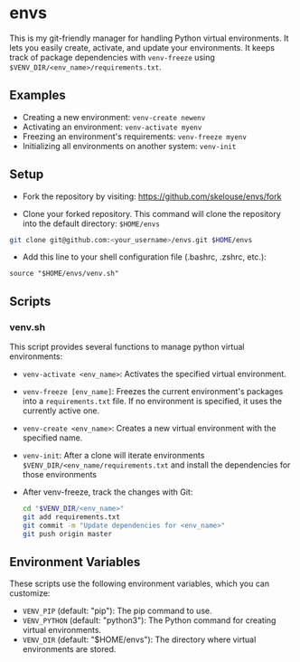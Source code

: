 # envs

This is my git-friendly manager for handling Python virtual environments. It lets you easily create, activate, and update your environments. It keeps track of package dependencies with `venv-freeze` using `$VENV_DIR/<env_name>/requirements.txt`.

## Examples

- Creating a new environment: `venv-create newenv`
- Activating an environment: `venv-activate myenv`
- Freezing an environment's requirements: `venv-freeze myenv`
- Initializing all environments on another system: `venv-init`

## Setup

- Fork the repository by visiting: https://github.com/skelouse/envs/fork

- Clone your forked repository. 
This command will clone the repository into the default directory: `$HOME/envs`

```bash
git clone git@github.com:<your_username>/envs.git $HOME/envs
```

- Add this line to your shell configuration file (.bashrc, .zshrc, etc.):

```
source "$HOME/envs/venv.sh"
```

## Scripts

### venv.sh

This script provides several functions to manage python virtual environments:

- `venv-activate <env_name>`: Activates the specified virtual environment.
- `venv-freeze [env_name]`: Freezes the current environment's packages into a `requirements.txt` file. If no environment is specified, it uses the currently active one.
- `venv-create <env_name>`: Creates a new virtual environment with the specified name.
- `venv-init`: After a clone will iterate environments `$VENV_DIR/<env_name/requirements.txt` and install the dependencies for those environments

- After venv-freeze, track the changes with Git:
  ```bash
  cd "$VENV_DIR/<env_name>"
  git add requirements.txt
  git commit -m "Update dependencies for <env_name>"
  git push origin master
  ```

## Environment Variables
These scripts use the following environment variables, which you can customize:

- `VENV_PIP` (default: "pip"): The pip command to use.
- `VENV_PYTHON` (default: "python3"): The Python command for creating virtual environments.
- `VENV_DIR` (default: "$HOME/envs"): The directory where virtual environments are stored.

